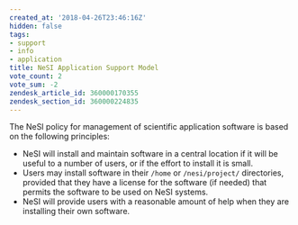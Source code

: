 ```yaml
---
created_at: '2018-04-26T23:46:16Z'
hidden: false
tags:
- support
- info
- application
title: NeSI Application Support Model
vote_count: 2
vote_sum: -2
zendesk_article_id: 360000170355
zendesk_section_id: 360000224835
---
```


The NeSI policy for management of scientific application software is
based on the following principles:

- NeSI will install and maintain software in a central location if it
    will be useful to a number of users, or if the effort to install it
    is small.
- Users may install software in their `/home` or `/nesi/project/`
 directories, provided that they have a license for the software (if
    needed) that permits the software to be used on NeSI systems.
- NeSI will provide users with a reasonable amount of help when they
    are installing their own software.
